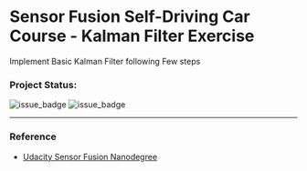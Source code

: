 # Sensor Fusion Self-Driving Car Course - Kalman Filter Exercise

Implement Basic Kalman Filter following Few steps

### Project Status:

![issue_badge](https://img.shields.io/badge/build-Passing-green) ![issue_badge](https://img.shields.io/badge/UdacityRubric-Passing-green)

---

### Reference

* [Udacity Sensor Fusion Nanodegree](https://www.udacity.com/course/sensor-fusion-engineer-nanodegree--nd313)
